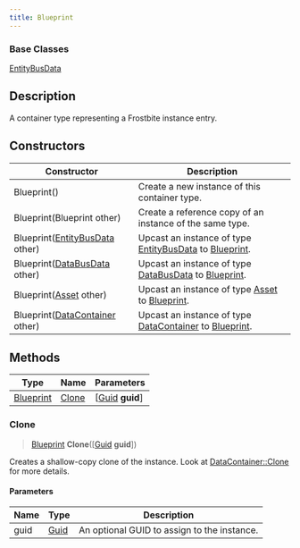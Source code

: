 ```yaml
---
title: Blueprint
---
```

### Base Classes

[EntityBusData](/vext/ref/fb/entitybusdata/)

## Description

A container type representing a Frostbite instance entry.

## Constructors

| Constructor                                                          | Description                                                                                               |
| -------------------------------------------------------------------- | --------------------------------------------------------------------------------------------------------- |
| Blueprint()                                                          | Create a new instance of this container type.                                                             |
| Blueprint(Blueprint other)                                           | Create a reference copy of an instance of the same type.                                                  |
| Blueprint([EntityBusData](/vext/ref/fb/entitybusdata/) other)                      | Upcast an instance of type [EntityBusData](/vext/ref/fb/entitybusdata/) to [Blueprint](/vext/ref/fb/blueprint/).                      |
| Blueprint([DataBusData](/vext/ref/fb/databusdata/) other)                          | Upcast an instance of type [DataBusData](/vext/ref/fb/databusdata/) to [Blueprint](/vext/ref/fb/blueprint/).                          |
| Blueprint([Asset](/vext/ref/fb/asset/) other)                                      | Upcast an instance of type [Asset](/vext/ref/fb/asset/) to [Blueprint](/vext/ref/fb/blueprint/).                                      |
| Blueprint([DataContainer](/vext/ref/shared/class/datacontainer) other) | Upcast an instance of type [DataContainer](/vext/ref/shared/class/datacontainer) to [Blueprint](/vext/ref/fb/blueprint/). |

## Methods

| Type                   | Name            | Parameters                                     |
| ---------------------- | --------------- | ---------------------------------------------- |
| [Blueprint](/vext/ref/fb/blueprint/) | [Clone](#clone) | \[[Guid](/vext/ref/shared/class/guid) **guid**\] |

### Clone

> [Blueprint](/vext/ref/fb/blueprint/) **Clone**(\[[Guid](/vext/ref/shared/class/guid) **guid**\])

Creates a shallow-copy clone of the instance. Look at [DataContainer::Clone](/vext/ref/shared/class/datacontainer#clone) for more details.

#### Parameters

| Name | Type         | Description                                 |
| ---- | ------------ | ------------------------------------------- |
| guid | [Guid](/vext/ref/shared/class/guid/) | An optional GUID to assign to the instance. |
